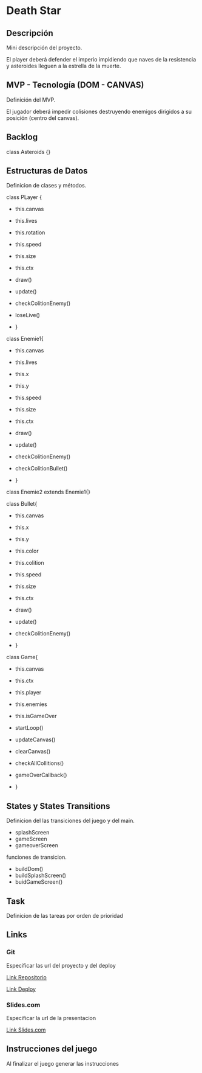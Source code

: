# Death Star

## Descripción
Mini descripción del proyecto.

El player deberá defender el imperio impidiendo que naves de la resistencia y asteroides lleguen a la estrella de la muerte.

## MVP - Tecnología (DOM - CANVAS)
Definición del MVP.

El jugador deberá impedir colisiones destruyendo enemigos dirigidos a su posición (centro del canvas).  

## Backlog
   class Asteroids {}


## Estructuras de Datos

Definicion de clases y métodos.

class PLayer {
-   this.canvas
-   this.lives
-   this.rotation
-   this.speed
-   this.size
-   this.ctx

-   draw()
-   update()
-   checkColitionEnemy()
-   loseLive()
- }

class Enemie1{
-   this.canvas
-   this.lives
-   this.x
-   this.y
-   this.speed
-   this.size
-   this.ctx

-   draw()
-   update()
-   checkColitionEnemy()
-   checkColitionBullet()
- }

class Enemie2 extends Enemie1{}

class Bullet{
-   this.canvas
-   this.x
-   this.y
-   this.color
-   this.colition
-   this.speed
-   this.size
-   this.ctx

-   draw()
-   update()
-   checkColitionEnemy()
- }

class Game{
-   this.canvas
-   this.ctx
-   this.player
-   this.enemies
-   this.isGameOver

-   startLoop()
-   updateCanvas()
-   clearCanvas()
-   checkAllCollitions()
-   gameOverCallback()
- }

## States y States Transitions

Definicion del las transiciones del juego y del main.

- splashScreen
- gameScreen
- gameoverScreen

funciones de transicion.

- buildDom()
- buildSplashScreen()
- buidGameScreen()


## Task

Definicion de las tareas por orden de prioridad

## Links

### Git

Especificar las url del proyecto y del deploy

[Link Repositorio](http://github.com)

[Link Deploy](http://github.com)

### Slides.com

Especificar la url de la presentacion

[Link Slides.com](http://slides.com)

## Instrucciones del juego 

Al finalizar el juego generar las instrucciones
